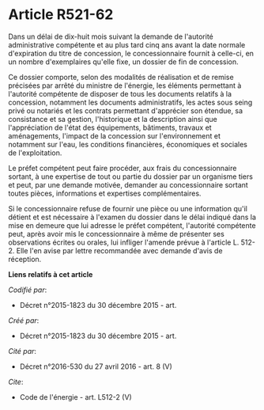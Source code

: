 # Article R521-62

Dans un délai de dix-huit mois suivant la demande de l'autorité administrative compétente et au plus tard cinq ans avant la
date normale d'expiration du titre de concession, le concessionnaire fournit à celle-ci, en un nombre d'exemplaires qu'elle
fixe, un dossier de fin de concession. 

Ce dossier comporte, selon des modalités de réalisation et de remise précisées par arrêté du ministre de l'énergie, les
éléments permettant à l'autorité compétente de disposer de tous les documents relatifs à la concession, notamment les
documents administratifs, les actes sous seing privé ou notariés et les contrats permettant d'apprécier son étendue, sa
consistance et sa gestion, l'historique et la description ainsi que l'appréciation de l'état des équipements, bâtiments,
travaux et aménagements, l'impact de la concession sur l'environnement et notamment sur l'eau, les conditions financières,
économiques et sociales de l'exploitation. 

Le préfet compétent peut faire procéder, aux frais du concessionnaire sortant, à une expertise de tout ou partie du dossier
par un organisme tiers et peut, par une demande motivée, demander au concessionnaire sortant toutes pièces, informations et
expertises complémentaires. 

Si le concessionnaire refuse de fournir une pièce ou une information qu'il détient et est nécessaire à l'examen du dossier
dans le délai indiqué dans la mise en demeure que lui adresse le préfet compétent, l'autorité compétente peut, après avoir
mis le concessionnaire à même de présenter ses observations écrites ou orales, lui infliger l'amende prévue à l'article L.
512-2. Elle l'en avise par lettre recommandée avec demande d'avis de réception.

**Liens relatifs à cet article**

_Codifié par_:

  - Décret n°2015-1823 du 30 décembre 2015 - art.

_Créé par_:

  - Décret n°2015-1823 du 30 décembre 2015 - art.

_Cité par_:

  - Décret n°2016-530 du 27 avril 2016 - art. 8 (V)

_Cite_:

  - Code de l'énergie - art. L512-2 (V)
